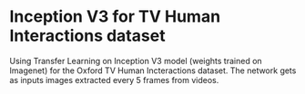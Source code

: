# Inception V3 for TV Human Interactions dataset
Using Transfer Learning on Inception V3 model (weights trained on Imagenet) for the Oxford TV Human Incteractions dataset. The network gets as inputs images extracted every 5 frames from videos.
